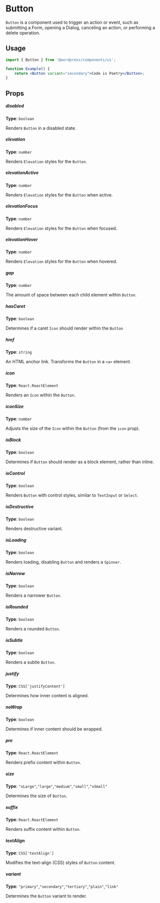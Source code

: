 # Button

`Button` is a component used to trigger an action or event, such as submitting a Form, opening a Dialog, canceling an action, or performing a delete operation.

## Usage

```jsx
import { Button } from '@wordpress/components/ui';

function Example() {
	return <Button variant="secondary">Code is Poetry</Button>;
}
```

## Props

##### disabled

**Type**: `boolean`

Renders `Button` in a disabled state.

##### elevation

**Type**: `number`

Renders `Elevation` styles for the `Button`.

##### elevationActive

**Type**: `number`

Renders `Elevation` styles for the `Button` when active.

##### elevationFocus

**Type**: `number`

Renders `Elevation` styles for the `Button` when focused.

##### elevationHover

**Type**: `number`

Renders `Elevation` styles for the `Button` when hovered.

##### gap

**Type**: `number`

The amount of space between each child element within `Button`.

##### hasCaret

**Type**: `boolean`

Determines if a caret `Icon` should render within the `Button`

##### href

**Type**: `string`

An HTML anchor link. Transforms the `Button` in a `<a>` element.

##### icon

**Type**: `React.ReactElement`

Renders an `Icon` within the `Button`.

##### iconSize

**Type**: `number`

Adjusts the size of the `Icon` within the `Button` (from the `icon` prop).

##### isBlock

**Type**: `boolean`

Determines if `Button` should render as a block element, rather than inline.

##### isControl

**Type**: `boolean`

Renders `Button` with control styles, similar to `TextInput` or `Select`.

##### isDestructive

**Type**: `boolean`

Renders destructive variant.

##### isLoading

**Type**: `boolean`

Renders loading, disabling `Button` and renders a `Spinner`.

##### isNarrow

**Type**: `boolean`

Renders a narrower `Button`.

##### isRounded

**Type**: `boolean`

Renders a rounded `Button`.

##### isSubtle

**Type**: `boolean`

Renders a subtle `Button`.

##### justify

**Type**: `CSS['justifyContent']`

Determines how inner content is aligned.

##### noWrap

**Type**: `boolean`

Determines if inner content should be wrapped.

##### pre

**Type**: `React.ReactElement`

Renders prefix content within `Button`.

##### size

**Type**: `"xLarge"`,`"large"`,`"medium"`,`"small"`,`"xSmall"`

Determines the size of `Button`.

##### suffix

**Type**: `React.ReactElement`

Renders suffix content within `Button`.

##### textAlign

**Type**: `CSS['textAlign']`

Modifies the text-align (CSS) styles of `Button` content.

##### variant

**Type**: `"primary"`,`"secondary"`,`"tertiary"`,`"plain"`,`"link"`

Determines the `Button` variant to render.
